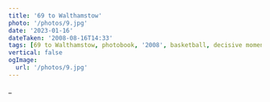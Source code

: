 ```yaml
---
title: '69 to Walthamstow'
photo: '/photos/9.jpg'
date: '2023-01-16'
dateTaken: '2008-08-16T14:33'
tags: [69 to Walthamstow, photobook, '2008', basketball, decisive moment, no people, summer]
vertical: false
ogImage:
  url: '/photos/9.jpg'
---
```

_
